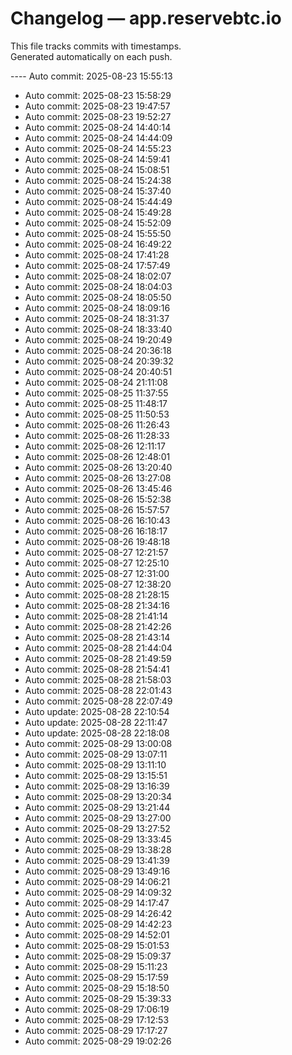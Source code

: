 # Changelog — app.reservebtc.io

This file tracks commits with timestamps.  
Generated automatically on each push.

---- Auto commit: 2025-08-23 15:55:13
- Auto commit: 2025-08-23 15:58:29
- Auto commit: 2025-08-23 19:47:57
- Auto commit: 2025-08-23 19:52:27
- Auto commit: 2025-08-24 14:40:14
- Auto commit: 2025-08-24 14:44:09
- Auto commit: 2025-08-24 14:55:23
- Auto commit: 2025-08-24 14:59:41
- Auto commit: 2025-08-24 15:08:51
- Auto commit: 2025-08-24 15:24:38
- Auto commit: 2025-08-24 15:37:40
- Auto commit: 2025-08-24 15:44:49
- Auto commit: 2025-08-24 15:49:28
- Auto commit: 2025-08-24 15:52:09
- Auto commit: 2025-08-24 15:55:50
- Auto commit: 2025-08-24 16:49:22
- Auto commit: 2025-08-24 17:41:28
- Auto commit: 2025-08-24 17:57:49
- Auto commit: 2025-08-24 18:02:07
- Auto commit: 2025-08-24 18:04:03
- Auto commit: 2025-08-24 18:05:50
- Auto commit: 2025-08-24 18:09:16
- Auto commit: 2025-08-24 18:31:37
- Auto commit: 2025-08-24 18:33:40
- Auto commit: 2025-08-24 19:20:49
- Auto commit: 2025-08-24 20:36:18
- Auto commit: 2025-08-24 20:39:32
- Auto commit: 2025-08-24 20:40:51
- Auto commit: 2025-08-24 21:11:08
- Auto commit: 2025-08-25 11:37:55
- Auto commit: 2025-08-25 11:48:17
- Auto commit: 2025-08-25 11:50:53
- Auto commit: 2025-08-26 11:26:43
- Auto commit: 2025-08-26 11:28:33
- Auto commit: 2025-08-26 12:11:17
- Auto commit: 2025-08-26 12:48:01
- Auto commit: 2025-08-26 13:20:40
- Auto commit: 2025-08-26 13:27:08
- Auto commit: 2025-08-26 13:45:46
- Auto commit: 2025-08-26 15:52:38
- Auto commit: 2025-08-26 15:57:57
- Auto commit: 2025-08-26 16:10:43
- Auto commit: 2025-08-26 16:18:17
- Auto commit: 2025-08-26 19:48:18
- Auto commit: 2025-08-27 12:21:57
- Auto commit: 2025-08-27 12:25:10
- Auto commit: 2025-08-27 12:31:00
- Auto commit: 2025-08-27 12:38:20
- Auto commit: 2025-08-28 21:28:15
- Auto commit: 2025-08-28 21:34:16
- Auto commit: 2025-08-28 21:41:14
- Auto commit: 2025-08-28 21:42:26
- Auto commit: 2025-08-28 21:43:14
- Auto commit: 2025-08-28 21:44:04
- Auto commit: 2025-08-28 21:49:59
- Auto commit: 2025-08-28 21:54:41
- Auto commit: 2025-08-28 21:58:03
- Auto commit: 2025-08-28 22:01:43
- Auto commit: 2025-08-28 22:07:49
- Auto update: 2025-08-28 22:10:54
- Auto update: 2025-08-28 22:11:47
- Auto update: 2025-08-28 22:18:08
- Auto commit: 2025-08-29 13:00:08
- Auto commit: 2025-08-29 13:07:11
- Auto commit: 2025-08-29 13:11:10
- Auto commit: 2025-08-29 13:15:51
- Auto commit: 2025-08-29 13:16:39
- Auto commit: 2025-08-29 13:20:34
- Auto commit: 2025-08-29 13:21:44
- Auto commit: 2025-08-29 13:27:00
- Auto commit: 2025-08-29 13:27:52
- Auto commit: 2025-08-29 13:33:45
- Auto commit: 2025-08-29 13:38:28
- Auto commit: 2025-08-29 13:41:39
- Auto commit: 2025-08-29 13:49:16
- Auto commit: 2025-08-29 14:06:21
- Auto commit: 2025-08-29 14:09:32
- Auto commit: 2025-08-29 14:17:47
- Auto commit: 2025-08-29 14:26:42
- Auto commit: 2025-08-29 14:42:23
- Auto commit: 2025-08-29 14:52:01
- Auto commit: 2025-08-29 15:01:53
- Auto commit: 2025-08-29 15:09:37
- Auto commit: 2025-08-29 15:11:23
- Auto commit: 2025-08-29 15:17:59
- Auto commit: 2025-08-29 15:18:50
- Auto commit: 2025-08-29 15:39:33
- Auto commit: 2025-08-29 17:06:19
- Auto commit: 2025-08-29 17:12:53
- Auto commit: 2025-08-29 17:17:27
- Auto commit: 2025-08-29 19:02:26
